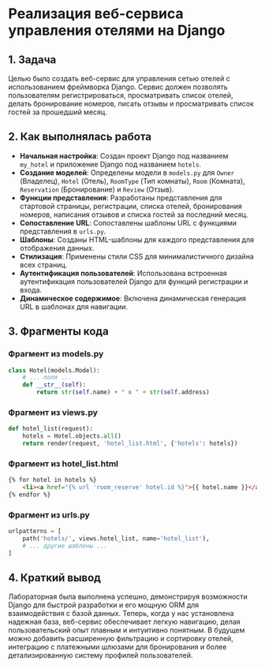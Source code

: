 # Реализация веб-сервиса управления отелями на Django

## 1. Задача

Целью было создать веб-сервис для управления сетью отелей с использованием фреймворка Django. Сервис должен позволять пользователям регистрироваться, просматривать список отелей, делать бронирование номеров, писать отзывы и просматривать список гостей за прошедший месяц.

## 2. Как выполнялась работа

- **Начальная настройка**: Создан проект Django под названием `my_hotel` и приложение Django под названием `hotels`.
- **Создание моделей**: Определены модели в `models.py` для `Owner` (Владелец), `Hotel` (Отель), `RoomType` (Тип комнаты), `Room` (Комната), `Reservation` (Бронирование) и `Review` (Отзыв).
- **Функции представления**: Разработаны представления для стартовой страницы, регистрации, списка отелей, бронирования номеров, написания отзывов и списка гостей за последний месяц.
- **Сопоставление URL**: Сопоставлены шаблоны URL с функциями представления в `urls.py`.
- **Шаблоны**: Созданы HTML-шаблоны для каждого представления для отображения данных.
- **Стилизация**: Применены стили CSS для минималистичного дизайна всех страниц.
- **Аутентификация пользователей**: Использована встроенная аутентификация пользователей Django для функций регистрации и входа.
- **Динамическое содержимое**: Включена динамическая генерация URL в шаблонах для навигации.

## 3. Фрагменты кода

### Фрагмент из models.py

```python
class Hotel(models.Model):
    # ... поля ...
    def __str__(self):
        return str(self.name) + " в " + str(self.address)
```

### Фрагмент из views.py

```python
def hotel_list(request):
    hotels = Hotel.objects.all()
    return render(request, 'hotel_list.html', {'hotels': hotels})
```

### Фрагмент из hotel_list.html

```html
{% for hotel in hotels %}
    <li><a href="{% url 'room_reserve' hotel.id %}">{{ hotel.name }}</a></li>
{% endfor %}
```

### Фрагмент из urls.py

```python
urlpatterns = [
    path('hotels/', views.hotel_list, name='hotel_list'),
    # ... другие шаблоны ...
]
```

## 4. Краткий вывод

Лабораторная была выполнена успешно, демонстрируя возможности Django для быстрой разработки и его мощную ORM для взаимодействия с базой данных. Теперь, когда у нас установлена надежная база, веб-сервис обеспечивает легкую навигацию, делая пользовательский опыт плавным и интуитивно понятным. В будущем можно добавить расширенную фильтрацию и сортировку отелей, интеграцию с платежными шлюзами для бронирования и более детализированную систему профилей пользователей.
